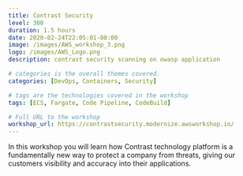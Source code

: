 ```yaml
---
title: Contrast Security
level: 300
duration: 1.5 hours
date: 2020-02-24T22:05:01-08:00
image: /images/AWS_workshop_3.png
logo: /images/AWS_Logo.png
description: contrast security scanning on owasp application

# categories is the overall themes covered. 
categories: [DevOps, Containers, Security]

# tags are the technologies covered in the workshop
tags: [ECS, Fargate, Code Pipeline, CodeBuild]

# Full URL to the workshop
workshop_url: https://contrastsecurity.modernize.awsworkshop.io/
---
```


In this workshop you will learn how Contrast technology platform is a fundamentally new way to protect a company from threats, giving our customers visibility and accuracy into their applications. 
